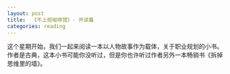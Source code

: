 ```yaml
---
layout: post
title:  《不上班咖啡馆》- 开读篇
categories: reading
---
```


这个星期开始，我们一起来阅读一本以人物故事作为载体，关于职业规划的小书。作者是古典，这本小书可能你没听过，但是你也许听过作者另外一本畅销书《拆掉思维里的墙》。
<!--stackedit_data:
eyJoaXN0b3J5IjpbNjAyMTg1MzM5XX0=
-->